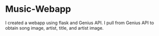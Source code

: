 # Music-Webapp

I created a webapp using flask and Genius API. I pull from Genius API to obtain song image, artist, title, and artist image.
